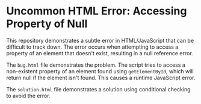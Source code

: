 # Uncommon HTML Error: Accessing Property of Null

This repository demonstrates a subtle error in HTML/JavaScript that can be difficult to track down. The error occurs when attempting to access a property of an element that doesn't exist, resulting in a null reference error.

The `bug.html` file demonstrates the problem. The script tries to access a non-existent property of an element found using `getElementById`, which will return null if the element isn't found. This causes a runtime JavaScript error.

The `solution.html` file demonstrates a solution using conditional checking to avoid the error.